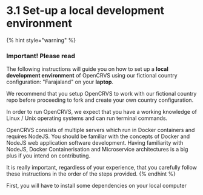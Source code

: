 # 3.1 Set-up a local development environment

{% hint style="warning" %}
### Important! Please read

The following instructions will guide you on how to set up a **local development environment** of OpenCRVS using our fictional country configuration: "Farajaland" on your **laptop**.

We recommend that you setup OpenCRVS to work with our fictional country repo before proceeding to fork and create your own country configuration.

In order to run OpenCRVS, we expect that you have a working knowledge of Linux / Unix operating systems and can run terminal commands. &#x20;

OpenCRVS consists of multiple servers which run in Docker containers and requires NodeJS. You should be familiar with the concepts of Docker and NodeJS web application software development. Having familiarity with NodeJS, Docker Containerisation and Microservice architectures is a big plus if you intend on contributing.

It is really important, regardless of your experience, that you carefully follow these instructions in the order of the steps provided.
{% endhint %}



First, you will have to install some dependencies on your local computer
